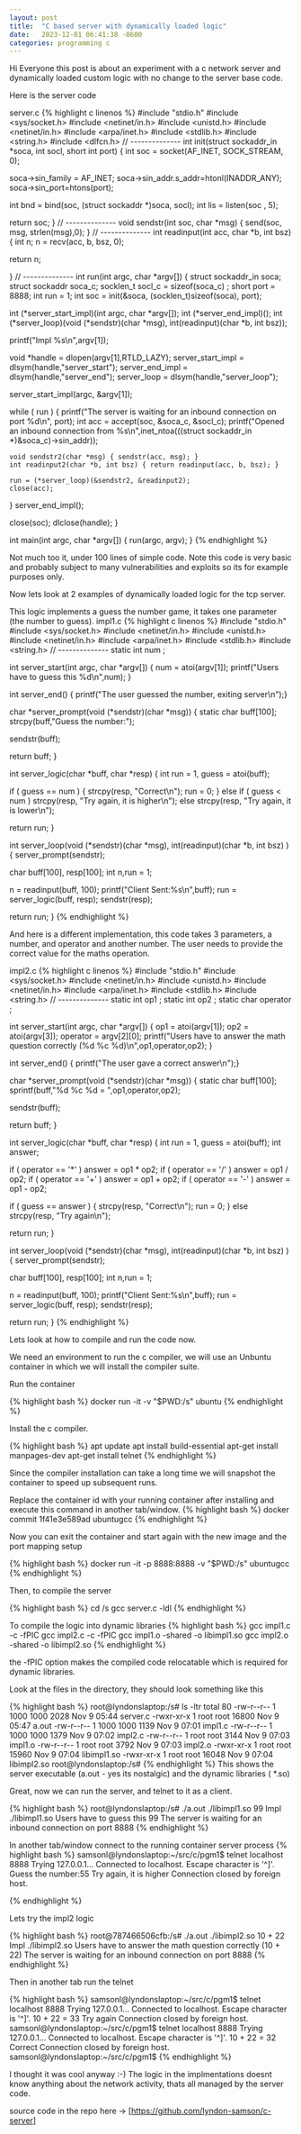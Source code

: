 ```yaml
---
layout: post
title:  "C based server with dynamically loaded logic"
date:   2023-12-01 06:41:38 -0600
categories: programming c 
---
```


Hi Everyone this post is about an experiment with a c network server and dynamically loaded custom logic with no change to the server base code. 

Here is the server code


server.c
{% highlight c linenos %}
#include "stdio.h"
#include <sys/socket.h>
#include <netinet/in.h>
#include <unistd.h>
#include <netinet/in.h>
#include <arpa/inet.h>
#include <stdlib.h>
#include <string.h>
#include <dlfcn.h>
// --------------
int init(struct sockaddr_in *soca, int socl, short int port) {
  int soc = socket(AF_INET, SOCK_STREAM, 0);

  soca->sin_family = AF_INET;
  soca->sin_addr.s_addr=htonl(INADDR_ANY);
  soca->sin_port=htons(port);

  int bnd = bind(soc, (struct sockaddr *)soca, socl);
  int lis = listen(soc , 5);

  return soc;
}
// --------------
void sendstr(int soc, char *msg) { send(soc, msg, strlen(msg),0); }
  // --------------
int readinput(int acc, char *b, int bsz) {
  int n;
  n = recv(acc, b, bsz, 0);

  return n;

}
// --------------
int run(int argc, char *argv[]) {
  struct sockaddr_in soca;
  struct sockaddr    soca_c;
  socklen_t          socl_c = sizeof(soca_c) ;
  short              port   = 8888;
  int                run    = 1;
  int                soc    = init(&soca, (socklen_t)sizeof(soca), port);

  int (*server_start_impl)(int argc, char *argv[]);
  int (*server_end_impl)();
  int (*server_loop)(void (*sendstr)(char *msg), int(readinput)(char *b, int bsz));

  printf("Impl %s\n",argv[1]);

  void *handle      = dlopen(argv[1],RTLD_LAZY);
  server_start_impl = dlsym(handle,"server_start");
  server_end_impl   = dlsym(handle,"server_end");
  server_loop       = dlsym(handle,"server_loop");

  server_start_impl(argc, &argv[1]);

  while ( run ) {
    printf("The server is waiting for an inbound connection on port %d\n", port);
    int acc = accept(soc, &soca_c, &socl_c);
    printf("Opened an inbound connection from %s\\n",inet_ntoa(((struct sockaddr_in *)&soca_c)->sin_addr));

    void sendstr2(char *msg) { sendstr(acc, msg); }
    int readinput2(char *b, int bsz) { return readinput(acc, b, bsz); }

    run = (*server_loop)(&sendstr2, &readinput2);
    close(acc);

  }
  server_end_impl();

  close(soc);
  dlclose(handle);
}

int main(int argc, char *argv[]) {
  run(argc, argv);
}
{% endhighlight %}

Not much too it, under 100 lines of simple code. Note this code is very basic and probably subject to many vulnerabilities and exploits so its for example purposes only.

Now lets look at 2 examples of dynamically loaded logic for the tcp server.

This logic implements a guess the number game, it takes one parameter (the number to guess).
impl1.c
{% highlight c linenos  %}
#include "stdio.h"
#include <sys/socket.h>
#include <netinet/in.h>
#include <unistd.h>
#include <netinet/in.h>
#include <arpa/inet.h>
#include <stdlib.h>
#include <string.h>
// --------------
static int num ;

int server_start(int argc, char *argv[]) {
  num    = atoi(argv[1]);
  printf("Users have to guess this %d\n",num);
}

int server_end() { printf("The user guessed the number, exiting server\n");}

char *server_prompt(void (*sendstr)(char *msg)) {
  static char buff[100];
  strcpy(buff,"Guess the number:");

  sendstr(buff);

  return buff;
}

int server_logic(char *buff, char *resp) {
  int run = 1, guess = atoi(buff);

  if ( guess == num ) {
     strcpy(resp, "Correct\n");
     run = 0;
  } else if ( guess < num )
     strcpy(resp, "Try again, it is higher\n");
  else
     strcpy(resp, "Try again, it is lower\n");

  return run;
}

int server_loop(void (*sendstr)(char *msg), int(readinput)(char *b, int bsz) ) {
  server_prompt(sendstr);

  char buff[100], resp[100];
  int n,run = 1;

  n = readinput(buff, 100);
  printf("Client Sent:%s\n",buff);
  run = server_logic(buff, resp);
  sendstr(resp);

  return run;
}
{% endhighlight %}

And here is a different implementation, this code takes 3 parameters, a number, and operator and another number. The user needs to provide the correct value for the maths operation.

impl2.c
{% highlight c linenos %}
#include "stdio.h"
#include <sys/socket.h>
#include <netinet/in.h>
#include <unistd.h>
#include <netinet/in.h>
#include <arpa/inet.h>
#include <stdlib.h>
#include <string.h>
// --------------
static int op1 ;
static int op2 ;
static char operator ;

int server_start(int argc, char *argv[]) {
  op1 = atoi(argv[1]);
  op2 = atoi(argv[3]);
  operator = argv[2][0];
  printf("Users have to answer the math question correctly (%d %c %d)\n",op1,operator,op2);
}

int server_end() { printf("The user gave a correct answer\n");}

char *server_prompt(void (*sendstr)(char *msg)) {
  static char buff[100];
  sprintf(buff,"%d %c %d = ",op1,operator,op2);

  sendstr(buff);

  return buff;
}

int server_logic(char *buff, char *resp) {
  int run = 1, guess = atoi(buff);
  int answer;

  if ( operator == '*' ) answer = op1 * op2;
  if ( operator == '/' ) answer = op1 / op2;
  if ( operator == '+' ) answer = op1 + op2;
  if ( operator == '-' ) answer = op1 - op2;

  if ( guess == answer ) {
     strcpy(resp, "Correct\n");
     run = 0;
  } else
     strcpy(resp, "Try again\n");

  return run;
}


int server_loop(void (*sendstr)(char *msg), int(readinput)(char *b, int bsz) ) {
  server_prompt(sendstr);

  char buff[100], resp[100];
  int n,run = 1;

  n = readinput(buff, 100);
  printf("Client Sent:%s\n",buff);
  run = server_logic(buff, resp);
  sendstr(resp);

  return run;
}
{% endhighlight %}

Lets look at how to compile and run the code now.

We need an environment to run the c compiler, we will use an Unbuntu container in which we will install the compiler suite.


Run the container

{% highlight bash %}
docker run -it -v "$PWD:/s" ubuntu
{% endhighlight %}

Install the c compiler.

{% highlight bash %}
apt update
apt install build-essential
apt-get install manpages-dev
apt-get install telnet
{% endhighlight %}

Since the compiler installation can take a long time we will snapshot the container to speed up subsequent runs.

Replace the container id with your running container after installing and execute this command in another tab/window.
{% highlight bash %}
docker commit 1f41e3e589ad ubuntugcc
{% endhighlight %}

Now you can exit the container and start again with the new image and the port mapping setup

{% highlight bash %}
docker run -it -p 8888:8888 -v "$PWD:/s" ubuntugcc
{% endhighlight %}


Then, to compile the server

{% highlight bash %}
cd /s
gcc server.c -ldl
{% endhighlight %}

To compile the logic into dynamic libraries
{% highlight bash %}
gcc impl1.c -c -fPIC
gcc impl2.c -c -fPIC
gcc impl1.o -shared -o libimpl1.so
gcc impl2.o -shared -o libimpl2.so
{% endhighlight %}

the -fPIC option makes the compiled code relocatable which is required for dynamic libraries.



Look at the files in the directory, they should look something like this

{% highlight bash %}
root@lyndonslaptop:/s# ls -ltr
total 80
-rw-r--r-- 1 1000 1000  2028 Nov  9 05:44 server.c
-rwxr-xr-x 1 root root 16800 Nov  9 05:47 a.out
-rw-r--r-- 1 1000 1000  1139 Nov  9 07:01 impl1.c
-rw-r--r-- 1 1000 1000  1379 Nov  9 07:02 impl2.c
-rw-r--r-- 1 root root  3144 Nov  9 07:03 impl1.o
-rw-r--r-- 1 root root  3792 Nov  9 07:03 impl2.o
-rwxr-xr-x 1 root root 15960 Nov  9 07:04 libimpl1.so
-rwxr-xr-x 1 root root 16048 Nov  9 07:04 libimpl2.so
root@lyndonslaptop:/s#
{% endhighlight %}
This shows the server executable (a.out - yes its nostalgic) and the dynamic libraries ( *.so)

Great, now we can run the server, and telnet to it as a client.

{% highlight bash %}
root@lyndonslaptop:/s# ./a.out ./libimpl1.so 99
Impl ./libimpl1.so
Users have to guess this 99
The server is waiting for an inbound connection on port 8888
{% endhighlight %}

In another tab/window connect to the running container server process
{% highlight bash %}
samsonl@lyndonslaptop:~/src/c/pgm1$ telnet localhost 8888
Trying 127.0.0.1...
Connected to localhost.
Escape character is '^]'.
Guess the number:55
Try again, it is higher
Connection closed by foreign host.

{% endhighlight %}

Lets try the impl2 logic

{% highlight bash %}
root@787466506cfb:/s# ./a.out ./libimpl2.so 10 + 22
Impl ./libimpl2.so
Users have to answer the math question correctly (10 + 22)
The server is waiting for an inbound connection on port 8888
{% endhighlight %}

Then in another tab run the telnet

{% highlight bash %}
samsonl@lyndonslaptop:~/src/c/pgm1$ telnet localhost 8888
Trying 127.0.0.1...
Connected to localhost.
Escape character is '^]'.
10 + 22 = 33
Try again
Connection closed by foreign host.
samsonl@lyndonslaptop:~/src/c/pgm1$ telnet localhost 8888
Trying 127.0.0.1...
Connected to localhost.
Escape character is '^]'.
10 + 22 = 32
Correct
Connection closed by foreign host.
samsonl@lyndonslaptop:~/src/c/pgm1$
{% endhighlight %}

I thought it was cool anyway :-) The logic in the implmentations doesnt know anything about the network activity, thats all managed by the server code.

source code in the repo here -> [https://github.com/lyndon-samson/c-server]


